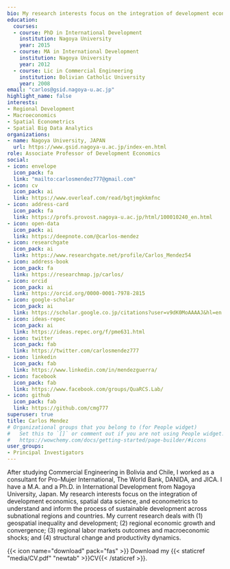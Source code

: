```yaml
---
bio: My research interests focus on the integration of development economics, spatial data science, and econometrics to understand and inform the process of sustainable development across subnational regions and countries.
education:
  courses:
  - course: PhD in International Development
    institution: Nagoya University
    year: 2015
  - course: MA in International Development
    institution: Nagoya University
    year: 2012
  - course: Lic in Commercial Engineering
    institution: Bolivian Catholic University
    year: 2008
email: "carlos@gsid.nagoya-u.ac.jp"
highlight_name: false
interests:
- Regional Development
- Macroeconomics
- Spatial Econometrics
- Spatial Big Data Analytics
organizations:
- name: Nagoya University, JAPAN
  url: https://www.gsid.nagoya-u.ac.jp/index-en.html
role: Associate Professor of Development Economics
social:
- icon: envelope
  icon_pack: fa
  link: "mailto:carlosmendez777@gmail.com"  
- icon: cv
  icon_pack: ai
  link: https://www.overleaf.com/read/bgtjmgkkmfnc
- icon: address-card
  icon_pack: fa
  link: https://profs.provost.nagoya-u.ac.jp/html/100010240_en.html
- icon: open-data
  icon_pack: ai
  link: https://deepnote.com/@carlos-mendez
- icon: researchgate
  icon_pack: ai
  link: https://www.researchgate.net/profile/Carlos_Mendez54
- icon: address-book
  icon_pack: fa
  link: https://researchmap.jp/carlos/
- icon: orcid
  icon_pack: ai
  link: https://orcid.org/0000-0001-7978-2815
- icon: google-scholar
  icon_pack: ai
  link: https://scholar.google.co.jp/citations?user=v9dK0MoAAAAJ&hl=en
- icon: ideas-repec
  icon_pack: ai
  link: https://ideas.repec.org/f/pme631.html
- icon: twitter
  icon_pack: fab
  link: https://twitter.com/carlosmendez777
- icon: linkedin
  icon_pack: fab
  link: https://www.linkedin.com/in/mendezguerra/
- icon: facebook
  icon_pack: fab
  link: https://www.facebook.com/groups/QuaRCS.Lab/
- icon: github
  icon_pack: fab
  link: https://github.com/cmg777
superuser: true
title: Carlos Mendez
# Organizational groups that you belong to (for People widget)
#   Set this to `[]` or comment out if you are not using People widget.
#   https://wowchemy.com/docs/getting-started/page-builder/#icons
user_groups:
- Principal Investigators
---
```


After studying Commercial Engineering in Bolivia and Chile, I worked as a consultant for Pro-Mujer International, The World Bank, DANIDA, and JICA. I have a M.A. and a Ph.D. in International Development from Nagoya University, Japan. My research interests focus on the integration of development economics, spatial data science, and econometrics  to understand and inform the process of sustainable development across subnational regions and countries. My current research deals with (1) geospatial inequality and development; (2) regional economic growth and convergence; (3) regional labor markets outcomes and macroeconomic shocks; and (4) structural change and productivity dynamics.

{{< icon name="download" pack="fas" >}} Download my {{< staticref "media/CV.pdf" "newtab" >}}CV{{< /staticref >}}.

